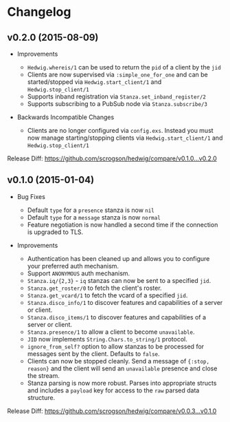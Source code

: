 # Changelog

## v0.2.0 (2015-08-09)

- Improvements

  - `Hedwig.whereis/1` can be used to return the `pid` of a client by the `jid`
  - Clients are now supervised via `:simple_one_for_one` and can be
    started/stopped via `Hedwig.start_client/1` and `Hedwig.stop_client/1`
  - Supports inband registration via `Stanza.set_inband_register/2`
  - Supports subscribing to a PubSub node via `Stanza.subscribe/3`

- Backwards Incompatible Changes

  - Clients are no longer configured via `config.exs`. Instead you must now manage
    starting/stopping clients via `Hedwig.start_client/1` and `Hedwig.stop_client/1`

Release Diff: https://github.com/scrogson/hedwig/compare/v0.1.0...v0.2.0

## v0.1.0 (2015-01-04)

- Bug Fixes
  - Default `type` for a `presence` stanza is now `nil`
  - Default `type` for a `message` stanza is now `normal`
  - Feature negotiation is now handled a second time if the connection is upgraded to TLS.

- Improvements

  - Authentication has been cleaned up and allows you to configure your preferred auth mechanism.
  - Support `ANONYMOUS` auth mechanism.
  - `Stanza.iq/{2,3}` - `iq` stanzas can now be sent to a specified `jid`.
  - `Stanza.get_roster/0` to fetch the client's roster.
  - `Stanza.get_vcard/1` to fetch the vcard of a specified `jid`.
  - `Stanza.disco_info/1` to discover features and capabilities of a server or client.
  - `Stanza.disco_items/1` to discover features and capabilities of a server or client.
  - `Stanza.presence/1` to allow a client to become `unavailable`.
  - `JID` now implements `String.Chars.to_string/1` protocol.
  - `ignore_from_self?` option to allow stanzas to be processed for messages sent by the client. Defaults to `false`.
  - Clients can now be stopped cleanly. Send a message of `{:stop, reason}` and the client will send an `unavailable` presence and close the stream.
  - Stanza parsing is now more robust. Parses into appropriate structs and includes a `payload` key for access to the `raw` parsed data structure.

Release Diff: https://github.com/scrogson/hedwig/compare/v0.0.3...v0.1.0
